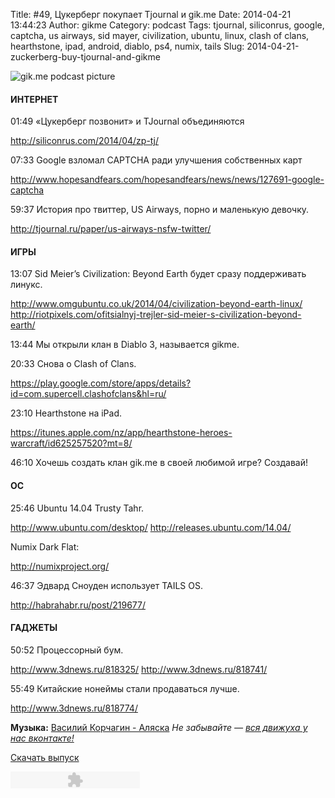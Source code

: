 Title: #49, Цукерберг покупает Tjournal и gik.me
Date: 2014-04-21 13:44:23
Author: gikme
Category: podcast
Tags: tjournal, siliconrus, google, captcha, us airways, sid mayer, civilization, ubuntu, linux, clash of clans, hearthstone, ipad, android, diablo, ps4, numix, tails
Slug: 2014-04-21-zuckerberg-buy-tjournal-and-gikme

![gik.me podcast picture](http://4.bp.blogspot.com/-R_z3NB5Lx7s/U1S-JqPf-zI/AAAAAAAANFE/616Co4vHkFw/s1600/gikme-pic-s02e49.jpg)

#### ИНТЕРНЕТ


01:49 «Цукерберг позвонит» и TJournal объединяются

<http://siliconrus.com/2014/04/zp-tj/>

07:33 Google взломал CAPTCHA ради улучшения собственных карт

<http://www.hopesandfears.com/hopesandfears/news/news/127691-google-captcha>

59:37 История про твиттер, US Airways, порно и маленькую девочку.

<http://tjournal.ru/paper/us-airways-nsfw-twitter/>


#### ИГРЫ


13:07 Sid Meier’s Civilization: Beyond Earth будет сразу поддерживать
линукс.

<http://www.omgubuntu.co.uk/2014/04/civilization-beyond-earth-linux/>
<http://riotpixels.com/ofitsialnyj-trejler-sid-meier-s-civilization-beyond-earth/>

13:44 Мы открыли клан в Diablo 3, называется gikme.


20:33 Снова о Clash of Clans.

<https://play.google.com/store/apps/details?id=com.supercell.clashofclans&hl=ru/>

23:10 Hearthstone на iPad.

<https://itunes.apple.com/nz/app/hearthstone-heroes-warcraft/id625257520?mt=8/>

46:10 Хочешь создать клан gik.me в своей любимой игре? Создавай!


#### ОС


25:46 Ubuntu 14.04 Trusty Tahr.

<http://www.ubuntu.com/desktop/>
<http://releases.ubuntu.com/14.04/>

Numix Dark Flat: 

<http://numixproject.org/>

46:37 Эдвард Сноуден использует TAILS OS.

<http://habrahabr.ru/post/219677/>


#### ГАДЖЕТЫ


50:52 Процессорный бум.

<http://www.3dnews.ru/818325/>
<http://www.3dnews.ru/818741/>

55:49 Китайские нонеймы стали продаваться лучше.

<http://www.3dnews.ru/818774/>


**Музыка:** [Василий Корчагин - Аляска](http://vk.com/bacc3)
*Не забывайте — [вся движуха у нас вконтакте!](http://vk.com/gikme)*

[Скачать
выпуск](http://static.qnub.ru/gik.me/mp3/s02/00049-zuckerberg-buy-tjournal-and-gikme.mp3)

<embed type="application/x-shockwave-flash" src="http://assets.tumblr.com/swf/audio_player.swf?audio_file=http%3A%2F%2Fstatic.qnub.ru%2Fgik.me%2Fmp3%2Fs02%2F00049-zuckerberg-buy-tjournal-and-gikme.mp3&amp;color=FFFFFF" height="27" width="207" quality="best" wmode="opaque">
</embed>

